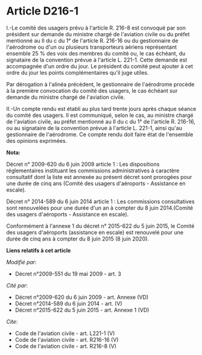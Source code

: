 # Article D216-1

I.-Le comité des usagers prévu à l'article R. 216-8 est convoqué par son président sur demande du ministre chargé de
l'aviation civile ou du préfet mentionné au II du c du 1° de l'article R. 216-16 ou du gestionnaire de l'aérodrome ou d'un ou
plusieurs transporteurs aériens représentant ensemble 25 % des voix des membres du comité ou, le cas échéant, du signataire
de la convention prévue à l'article L. 221-1. Cette demande est accompagnée d'un ordre du jour. Le président du comité peut
ajouter à cet ordre du jour les points complémentaires qu'il juge utiles. 

Par dérogation à l'alinéa précédent, le gestionnaire de l'aérodrome procède à la première convocation du comité des usagers,
le cas échéant sur demande du ministre chargé de l'aviation civile. 

II.-Un compte rendu est établi au plus tard trente jours après chaque séance du comité des usagers. Il est communiqué, selon
le cas, au ministre chargé de l'aviation civile, au préfet mentionné au II du c du 1° de l'article R. 216-16, ou au
signataire de la convention prévue à l'article L. 221-1, ainsi qu'au gestionnaire de l'aérodrome. Ce compte rendu doit faire
état de l'ensemble des opinions exprimées.

**Nota:**

Décret n° 2009-620 du 6 juin 2009 article 1 : Les dispositions réglementaires instituant les commissions administratives à
caractère consultatif dont la liste est annexée au présent décret sont prorogées pour une durée de cinq ans (Comité des
usagers d'aéroports - Assistance en escale).

Décret n° 2014-589 du 6 juin 2014 article 1 : Les commissions consultatives sont renouvelées pour une durée d'un an à compter
du 8 juin 2014.(Comité des usagers d'aéroports - Assistance en escale).

Conformément à l'annexe 1 du décret n° 2015-622 du 5 juin 2015, le Comité des usagers d'aéroports (assistance en escale) est
renouvelé pour une durée de cinq ans à compter du 8 juin 2015 (8 juin 2020).

**Liens relatifs à cet article**

_Modifié par_:

  - Décret n°2009-551 du 19 mai 2009 - art. 3

_Cité par_:

  - Décret n°2009-620 du 6 juin 2009 - art. Annexe (VD)
  - Décret n°2014-589 du 6 juin 2014 - art. (V)
  - Décret n°2015-622 du 5 juin 2015 - art. Annexe 1 (VD)

_Cite_:

  - Code de l'aviation civile - art. L221-1 (V)
  - Code de l'aviation civile - art. R216-16 (V)
  - Code de l'aviation civile - art. R216-8 (V)
